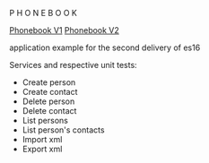 
  P H O N E B O O K
  
  [Phonebook V1](https://github.com/tecnico-softeng/phonebook-V1)
  [Phonebook V2](https://github.com/tecnico-softeng/Phonebook-V2)

  application example for the second delivery of es16

  Services and respective unit tests:
  - Create person
  - Create contact
  - Delete person
  - Delete contact
  - List persons
  - List person's contacts
  - Import xml
  - Export xml


